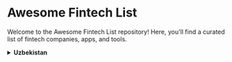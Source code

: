 # Awesome Fintech List

Welcome to the Awesome Fintech List repository! Here, you'll find a curated list of fintech companies, apps, and tools.

<details>
<summary><strong>Uzbekistan</strong></summary>

<details>
<summary><strong>Apps</strong></summary>

1. A-pay
2. Agrobank Mobile
3. Alliance
4. Alif mobi
4. Anorbank
5. Apex Bank
5. Asakabank
6. Beepul
7. Click-up
8. Davr mobile
9. Garantbank Mobile
10. Hamkorbank Mobile
11. Humans
12. Ipak Yo’li Mobile
13. Ipoteka-Retail
14. InfinBank
15. Joyda
16. Kapitalbank
17. KDBUz Mobile
16. Limon Pay
17. Mavrid
18. Madad Invest Business
18. MKBANK Mobile
19. Milliy (NBU's app)
20. MilliyPay
21. MobilPay
22. Multicard
23. MyTuron
24. Octo-Mobile
25. OFB
26. Open Muddatli to'lov
25. OSON
26. PayLov
27. Payme
28. Paynet
29. Paysend
29. PayWay
30. Plum
31. Poytaxt Mobile Business
31. Quant
32. QQB Mobile Banking
33. Smartbank.uz
34. Solfy
34. Soliq
32. TBC UZ
33. Tenge24
34. TrastPay
35. UzEx Money
36. Uzum bank
37. Uzum Nasiya
37. Unired Mobile
38. Universal Mobile
38. UPay
39. xazna
40. Yangi Finance
41. Ziraat Mobile Uzbekistan
42. ZoodPay
40. Zoomrad

</details>

<details>
<summary><strong>Banks</strong></summary>

_Coming soon..._

</details>

<details>
<summary><strong>Companies</strong></summary>

_Coming soon..._

</details>

<details>
<summary><strong>Tools</strong></summary>

_Coming soon..._

</details>

</details>

